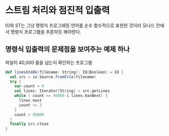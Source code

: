 # 스트림 처리와 점진적 입출력

IO와 ST는 그냥 명령식 프로그래밍 언어를 순수 함수적으로 표현한 것이라 모나드 안에서 명령식 프로그램을 추론하듯 해야한다.

## 명령식 입출력의 문제점을 보여주는 예제 하나

파일이 40,000 줄을 넘는지 확인하는 프로그램

```scala
def linesGt40k(filename: String): IO[Boolean] = IO {
  val src = io.Source.fromFile(filename)
  try {
    var count = 0
    val lines: Iterator[String] = src.getLines
    while ( count <= 40000 & lines.hasNext) {
      lines.next
      count += 1
    }
    count > 40000
  }
  finally src.close
}
```

